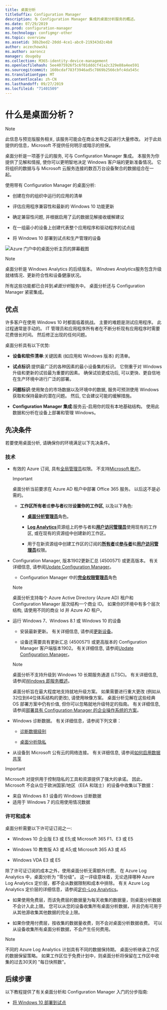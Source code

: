 ```yaml
---
title: 桌面分析
titleSuffix: Configuration Manager
description: 与 Configuration Manager 集成的桌面分析服务的概述。
ms.date: 07/29/2019
ms.prod: configuration-manager
ms.technology: configmgr-other
ms.topic: overview
ms.assetid: 38b2bed2-20dd-4ce1-abc0-219343d2c4b8
author: aczechowski
ms.author: aaroncz
manager: dougeby
ms.collection: M365-identity-device-management
ms.openlocfilehash: 5ee4075926f5c6f01dddcf41a2c329e88a4ee591
ms.sourcegitcommit: 160bcdaf783f3946ad5c7869b2566cbfc4da545c
ms.translationtype: MT
ms.contentlocale: zh-CN
ms.lasthandoff: 09/27/2019
ms.locfileid: "71401509"
---
```

# <a name="what-is-desktop-analytics"></a>什么是桌面分析？

> [!Note]  
> 此信息与预览版服务相关, 该服务可能会在商业发布之前进行大量修改。 对于此处提供的信息，Microsoft 不提供任何明示或暗示的担保。  

桌面分析是一项基于云的服务, 可与 Configuration Manager 集成。 本服务为你提供了见解和情报, 使你可以更明智地决定 Windows 客户端的更新准备情况。 它将组织的数据与与 Microsoft 云服务连接的数百万台设备聚合的数据组合在一起。

使用带有 Configuration Manager 的桌面分析:  

- 创建在你的组织中运行的应用的清单  

- 评估应用程序兼容性和最新的 Windows 10 功能更新  

- 确定兼容性问题, 并根据启用了云的数据见解接收缓解建议  

- 在一组最小的设备上创建代表整个应用程序和驱动程序的试点组  

- 将 Windows 10 部署到试点和生产管理的设备  

![Azure 门户中的桌面分析主页的屏幕截图](media/portal-home.png)

> [!Note]  
> 桌面分析是 Windows Analytics 的后续版本。 *Windows Analytics*服务包含升级就绪情况、更新符合性和设备健康状况。
>
> 所有这些功能都已合并到*桌面分析*服务中。 桌面分析还与 Configuration Manager 紧密集成。



## <a name="benefits"></a>优点

许多客户在使用 Windows 10 时都面临着挑战。 主要的难题是测试应用程序。 此过程通常是手动的。 IT 管理员和应用程序所有者在不断分析现有应用程序时需要花费很长时间。 然后修正出现的任何问题。

桌面分析具有以下优势:

- **设备和软件清单**:关键因素 (如应用和 Windows 版本) 的清单。  

- **试点标识**:提供最广泛的各种因素的最小设备集的标识。 它侧重于对 Windows 升级和更新的试验最为重要的因素。 确保试验更成功后, 可以更快、更自信地在生产环境中进行广泛的部署。  

- **问题标识**:使用聚合的市场数据以及环境中的数据, 服务可预测使用 Windows 获取和保持最新的潜在问题。 然后, 它会建议可能的缓解措施。  

- **Configuration Manager 集成**:服务云-启用你的现有本地基础结构。 使用此数据和分析在设备上部署和管理 Windows。  



## <a name="prerequisites"></a>先决条件

若要使用桌面分析, 请确保你的环境满足以下先决条件。


### <a name="technical"></a>技术

- 有效的 Azure 订阅, 具有[全局管理员](/azure/active-directory/users-groups-roles/directory-assign-admin-roles#company-administrator-permissions)权限。 不支持[Microsoft 帐户](https://docs.microsoft.com/windows/security/identity-protection/access-control/microsoft-accounts)。  

    > [!Important]  
    > 桌面分析当前要求在 Azure AD 租户中部署 Office 365 服务。 以后这不是必需的。

    - **工作区所有者**或**参与者**权限**设置你的工作区**, 以及以下角色:  

      - [**桌面分析管理员**](https://docs.microsoft.com/azure/active-directory/users-groups-roles/directory-assign-admin-roles)角色。

      - [**Log Analytics**](https://docs.microsoft.com/azure/role-based-access-control/built-in-roles#log-analytics-contributor)资源组上的参与者和[**用户访问管理员**](https://docs.microsoft.com/azure/role-based-access-control/built-in-roles#user-access-administrator)使用现有的工作区, 或在现有的资源组中创建新的工作区。

      - 用于在新资源组中创建工作区的订阅的[**所有者**](https://docs.microsoft.com/azure/role-based-access-control/built-in-roles#owner)或[**参与者**](https://docs.microsoft.com/azure/role-based-access-control/built-in-roles#contributor)和[**用户访问管理员**](https://docs.microsoft.com/azure/role-based-access-control/built-in-roles#user-access-administrator)权限。  

- Configuration Manager, 版本1902更新汇总 (4500571) 或更高版本。 有关详细信息, 请参阅[Update Configuration Manager](/sccm/desktop-analytics/connect-configmgr#bkmk_hotfix)。  

    - Configuration Manager 中的[**完全权限管理员**](/sccm/core/understand/fundamentals-of-role-based-administration#bkmk_Planroles)角色  

    > [!Note]  
    > 桌面分析支持每个 Azure Active Directory (Azure AD) 租户和 Configuration Manager 层次结构一个商业 ID。 如果你的环境中有多个层次结构, 请使用不同的商业 Id 并 Azure AD 租户。<!-- 4958160 -->

- 运行 Windows 7、Windows 8.1 或 Windows 10 的设备  

    - 安装最新更新。 有关详细信息, 请参阅[更新设备](/sccm/desktop-analytics/enroll-devices#update-devices)。  

    - 设备还需要具有更新汇总 (4500571) 或更高版本的 Configuration Manager 客户端版本1902。 有关详细信息, 请参阅[Update Configuration Manager](/sccm/desktop-analytics/connect-configmgr#bkmk_hotfix)。  

    > [!Note]  
    > 桌面分析不支持升级到 Windows 10 长期服务通道 (LTSC)。 有关详细信息, 请参阅[Windows 即服务概述](https://docs.microsoft.com/windows/deployment/update/waas-overview#long-term-servicing-channel)。
    >
    > 桌面分析旨在最大程度地支持就地升级方案。 如果需要进行重大更改 (例如从32位到64位体系结构的更改), 请使用映像方案。 桌面分析见解在这些经典 OS 部署方案中仍有价值, 但你可以忽略就地升级特定的指南。 有关详细信息, 请参阅[部署具有 Configuration Manager 的企业操作系统的方案](/sccm/osd/deploy-use/scenarios-to-deploy-enterprise-operating-systems)。

- Windows 诊断数据。 有关详细信息，请参阅下列文章：  

    - [诊断数据级别](/sccm/desktop-analytics/enable-data-sharing#diagnostic-data-levels)  

    - [桌面分析隐私](/sccm/desktop-analytics/privacy)  

- 从设备到 Microsoft 公有云的网络连接。 有关详细信息, 请参阅[如何启用数据共享](/sccm/desktop-analytics/enable-data-sharing)  

> [!Important]   
> Microsoft 对提供用于控制隐私的工具和资源提供了强大的承诺。 因此，Microsoft 不会从位于欧洲国家/地区（EEA 和瑞士）的设备中收集以下数据：
>
> - 来自 Windows 8.1 设备的 Windows 诊断数据
> - 适用于 Windows 7 的应用使用情况数据

### <a name="licensing-and-costs"></a>许可和成本

桌面分析需要以下许可证订阅之一:

- Windows 10 企业版 E3 或 E5;或 Microsoft 365 F1、E3 或 E5  

- Windows 10 教育版 A3 或 A5;或 Microsoft 365 A3 或 A5  

- Windows VDA E3 或 E5  

除了许可证订阅的成本之外，使用桌面分析无需额外付费。 在 Azure Log Analytics 中，桌面分析为 "零分级"。 这一评级意味着，无论选择哪种 Azure Log Analytics 定价层，都不会从数据限制和成本中排除。 有关 Azure Log Analytics 定价层的详细信息，请参阅[定价-Log Analytics](https://azure.microsoft.com/pricing/details/monitor/)。

- 如果使用免费层，而该免费层的数据量为每天收集的数据量，则桌面分析数据不会计入此上限。 您可以从您的设备收集所有桌面分析数据，并且仍有可用于从其他源收集其他数据的完全上限。

- 如果你使用付费层，按收集的数据量收费，则不会对桌面分析数据收费。 可以从设备收集所有桌面分析数据，不会产生任何费用。

> [!Note]  
> 不同的 Azure Log Analytics 计划具有不同的数据保持期。 桌面分析继承工作区的数据保留策略。 如果工作区位于免费计划中，则桌面分析将保留在工作区中收集的过去30天的 "每日快照数"。


## <a name="next-steps"></a>后续步骤

以下教程提供了有关桌面分析和 Configuration Manager 入门的分步指南:  

- [将 Windows 10 部署到试点](/sccm/desktop-analytics/tutorial-windows10)  
